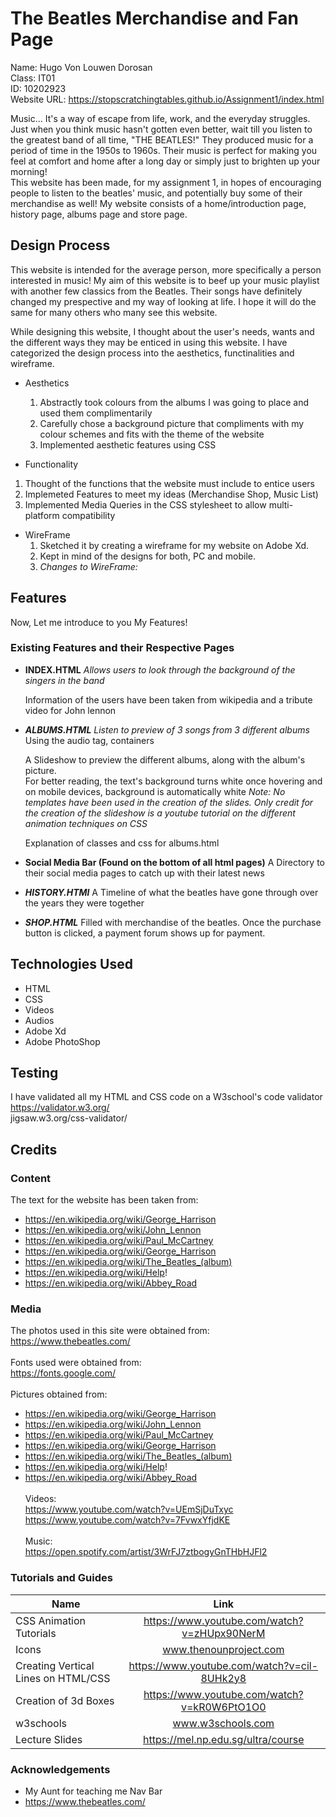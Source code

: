 # The Beatles Merchandise and Fan Page

Name: Hugo Von Louwen Dorosan <br />
Class: IT01 <br />
ID: 10202923 <br />
Website URL: https://stopscratchingtables.github.io/Assignment1/index.html

Music... It's a way of escape from life, work, and the everyday struggles.
Just when you think music hasn't gotten even better, wait till you listen to the greatest band of all time, "THE BEATLES!" They produced music for a period of time in the 1950s to 1960s. Their music is perfect for making you feel at comfort and home after a long day or simply just to brighten up your morning! <br />
This website has been made, for my assignment 1, in hopes of encouraging people to listen to the beatles' music, and potentially buy some of their merchandise as well! My website consists of a home/introduction page, history page, albums page and store page.
 
## Design Process

This website is intended for the average person, more specifically a person interested in music! My aim of this website is to beef up your music playlist with another few classics from the Beatles. Their songs have definitely changed my prespective and my way of looking at life. I hope it will do the same for many others who many see this website.

While designing this website, I thought about the user's needs, wants and the different ways they may be enticed in using this website. I have categorized the design process into the aesthetics, functinalities and wireframe.

- Aesthetics
  1. Abstractly took colours from the albums I was going to place and used them complimentarily
  2. Carefully chose a background picture that compliments with my colour schemes and fits with the theme of the website
  3. Implemented aesthetic features using CSS
  
 - Functionality
  1. Thought of the functions that the website must include to entice users
  2. Implemeted Features to meet my ideas (Merchandise Shop, Music List)
  3. Implemented Media Queries in the CSS stylesheet to allow multi-platform compatibility
  
- WireFrame
  1. Sketched it by creating a wireframe for my website on Adobe Xd. 
  2. Kept in mind of the designs for both, PC and mobile.
  3. _Changes to WireFrame:_


## Features

Now, Let me introduce to you My Features!
 
### Existing Features and their Respective Pages
- __INDEX.HTML__
  _Allows users to look through the background of the singers in the band_<br/>
  
  Information of the users have been taken from wikipedia and a tribute video for John lennon

- ___ALBUMS.HTML___
  _Listen to preview of 3 songs from 3 different albums_<br/>
  Using the audio tag, containers <br />
  
  A Slideshow to preview the different albums, along with the album's picture. <br />
  For better reading, the text's background turns white once hovering and on mobile devices, background is automatically white
  _Note: No templates have been used in the creation of the slides. Only credit for the creation of the slideshow is a youtube tutorial on the different animation techniques on   CSS_
  
  Explanation of classes and css for albums.html

- __Social Media Bar (Found on the bottom of all html pages)__
  A Directory to their social media pages to catch up with their latest news

- ___HISTORY.HTMl___
   A Timeline of what the beatles have gone through over the years they were together

- ___SHOP.HTML___
   Filled with merchandise of the beatles.
   Once the purchase button is clicked, a payment forum shows up for payment.
   

## Technologies Used
- HTML
- CSS
- Videos
- Audios
- Adobe Xd
- Adobe PhotoShop

## Testing

I have validated all my HTML and CSS code on a W3school's code validator<br/>
https://validator.w3.org/ <br/>
jigsaw.w3.org/css-validator/<br/>

## Credits

### Content
The text for the website has been taken from:
- https://en.wikipedia.org/wiki/George_Harrison
- https://en.wikipedia.org/wiki/John_Lennon
- https://en.wikipedia.org/wiki/Paul_McCartney
- https://en.wikipedia.org/wiki/George_Harrison
- https://en.wikipedia.org/wiki/The_Beatles_(album)
- https://en.wikipedia.org/wiki/Help!
- https://en.wikipedia.org/wiki/Abbey_Road


### Media
The photos used in this site were obtained from:<br/>
https://www.thebeatles.com/ <br/><br/>
Fonts used were obtained from:<br/>
https://fonts.google.com/ <br/><br/>
Pictures obtained from: <br/>
- https://en.wikipedia.org/wiki/George_Harrison <br/>
- https://en.wikipedia.org/wiki/John_Lennon <br/>
- https://en.wikipedia.org/wiki/Paul_McCartney <br/>
- https://en.wikipedia.org/wiki/George_Harrison <br/>
- https://en.wikipedia.org/wiki/The_Beatles_(album) <br/>
- https://en.wikipedia.org/wiki/Help! <br/>
- https://en.wikipedia.org/wiki/Abbey_Road <br/><br/>
Videos:<br/>
https://www.youtube.com/watch?v=UEmSjDuTxyc<br/>
https://www.youtube.com/watch?v=7FvwxYfjdKE<br/><br/>
Music:<br/>
https://open.spotify.com/artist/3WrFJ7ztbogyGnTHbHJFl2

### Tutorials and Guides
| Name        | Link           |
| ------------- |:-------------:|
| CSS Animation Tutorials     | https://www.youtube.com/watch?v=zHUpx90NerM |
| Icons      | www.thenounproject.com |
| Creating Vertical Lines on HTML/CSS | https://www.youtube.com/watch?v=cil-8UHk2y8 |
| Creation of 3d Boxes | https://www.youtube.com/watch?v=kR0W6PtO1O0 |
| w3schools | www.w3schools.com |
| Lecture Slides | https://mel.np.edu.sg/ultra/course |

### Acknowledgements
- My Aunt for teaching me Nav Bar
- https://www.thebeatles.com/
